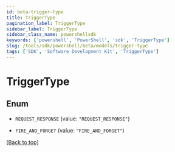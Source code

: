 ```yaml
---
id: beta-trigger-type
title: TriggerType
pagination_label: TriggerType
sidebar_label: TriggerType
sidebar_class_name: powershellsdk
keywords: ['powershell', 'PowerShell', 'sdk', 'TriggerType'] 
slug: /tools/sdk/powershell/beta/models/trigger-type
tags: ['SDK', 'Software Development Kit', 'TriggerType']
---
```



# TriggerType

## Enum


* `REQUEST_RESPONSE` (value: `"REQUEST_RESPONSE"`)

* `FIRE_AND_FORGET` (value: `"FIRE_AND_FORGET"`)


[[Back to top]](#) 

